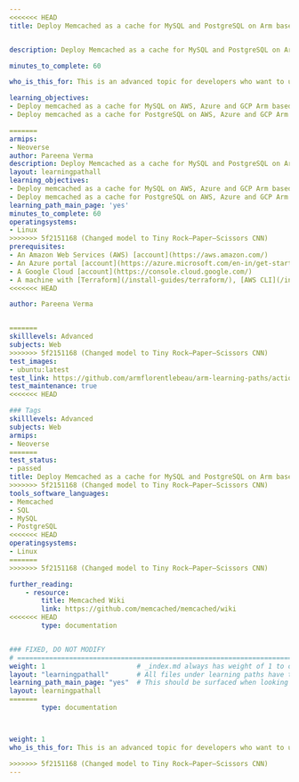 ```yaml
---
<<<<<<< HEAD
title: Deploy Memcached as a cache for MySQL and PostgreSQL on Arm based servers


description: Deploy Memcached as a cache for MySQL and PostgreSQL on Arm servers

minutes_to_complete: 60

who_is_this_for: This is an advanced topic for developers who want to use memcached as their in-memory key-value store.

learning_objectives:
- Deploy memcached as a cache for MySQL on AWS, Azure and GCP Arm based Instance
- Deploy memcached as a cache for PostgreSQL on AWS, Azure and GCP Arm based Instance

=======
armips:
- Neoverse
author: Pareena Verma
description: Deploy Memcached as a cache for MySQL and PostgreSQL on Arm servers
layout: learningpathall
learning_objectives:
- Deploy memcached as a cache for MySQL on AWS, Azure and GCP Arm based Instance
- Deploy memcached as a cache for PostgreSQL on AWS, Azure and GCP Arm based Instance
learning_path_main_page: 'yes'
minutes_to_complete: 60
operatingsystems:
- Linux
>>>>>>> 5f2151168 (Changed model to Tiny Rock–Paper–Scissors CNN)
prerequisites:
- An Amazon Web Services (AWS) [account](https://aws.amazon.com/)
- An Azure portal [account](https://azure.microsoft.com/en-in/get-started/azure-portal)
- A Google Cloud [account](https://console.cloud.google.com/)
- A machine with [Terraform](/install-guides/terraform/), [AWS CLI](/install-guides/aws-cli), [Google Cloud CLI](/install-guides/gcloud), [Azure CLI](/install-guides/azure-cli), [AWS IAM authenticator](https://docs.aws.amazon.com/eks/latest/userguide/install-aws-iam-authenticator.html), and [Ansible](/install-guides/ansible/) installed
<<<<<<< HEAD

author: Pareena Verma


=======
skilllevels: Advanced
subjects: Web
>>>>>>> 5f2151168 (Changed model to Tiny Rock–Paper–Scissors CNN)
test_images:
- ubuntu:latest
test_link: https://github.com/armflorentlebeau/arm-learning-paths/actions/runs/4312122327
test_maintenance: true
<<<<<<< HEAD

### Tags
skilllevels: Advanced
subjects: Web
armips:
- Neoverse
=======
test_status:
- passed
title: Deploy Memcached as a cache for MySQL and PostgreSQL on Arm based servers
>>>>>>> 5f2151168 (Changed model to Tiny Rock–Paper–Scissors CNN)
tools_software_languages:
- Memcached
- SQL
- MySQL
- PostgreSQL
<<<<<<< HEAD
operatingsystems:
- Linux
=======
>>>>>>> 5f2151168 (Changed model to Tiny Rock–Paper–Scissors CNN)

further_reading:
    - resource:
        title: Memcached Wiki
        link: https://github.com/memcached/memcached/wiki
<<<<<<< HEAD
        type: documentation


### FIXED, DO NOT MODIFY
# ================================================================================
weight: 1                       # _index.md always has weight of 1 to order correctly
layout: "learningpathall"       # All files under learning paths have this same wrapper
learning_path_main_page: "yes"  # This should be surfaced when looking for related content. Only set for _index.md of learning path content.
layout: learningpathall
=======
        type: documentation    



weight: 1
who_is_this_for: This is an advanced topic for developers who want to use memcached as their in-memory key-value store.

>>>>>>> 5f2151168 (Changed model to Tiny Rock–Paper–Scissors CNN)
---
```

